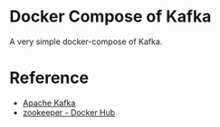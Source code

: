 # Docker Compose of Kafka

A very simple docker-compose of Kafka.

# Reference

* [Apache Kafka](https://kafka.apache.org/)
* [zookeeper - Docker Hub](https://hub.docker.com/_/zookeeper)
